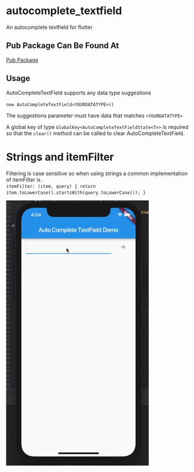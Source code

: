 # autocomplete_textfield

An autocomplete textfield for flutter
 
 ## Pub Package Can Be Found At
 
 [Pub Package](https://pub.dartlang.org/packages/autocomplete_textfield#-example-tab-)
 
 ## Usage
 
 AutoCompleteTextField supports any data type suggestions
 
 `new AutoCompleteTextField<YOURDATATYPE>()`
 
The suggestions parameter must have data that matches `<YOURDATATYPE>`
 
 A global key of type `GlobalKey<AutoCompleteTextFieldState<T>>` is required so that the `clear()` method can be called to clear AutoCompleteTextField.

# Strings and itemFilter

Filtering is case sensitive so when using strings a common implementation of itemFilter is .   
`
itemFilter: (item, query) {
  return item.toLowerCase().startsWith(query.toLowerCase());
}
`

![](textfield-demo.gif)
